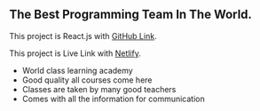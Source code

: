 ## The Best Programming Team In The World.

This project is React.js with [GitHub Link](https://github.com/ProgrammingHeroWC4/review-website-musasazib).

This project is Live Link with [Netlify](https://learn-up.netlify.app/).

- World class learning academy
- Good quality all courses come here
- Classes are taken by many good teachers
- Comes with all the information for communication
